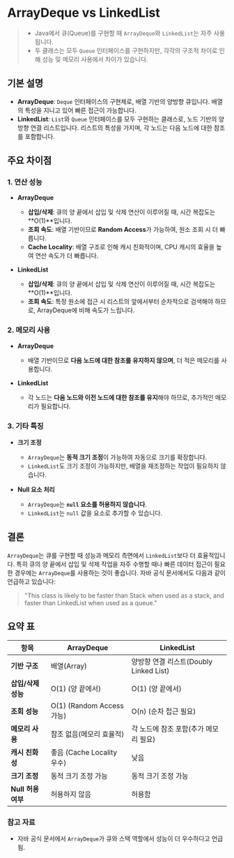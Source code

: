 # ArrayDeque vs LinkedList

> - Java에서 큐(Queue)를 구현할 때 `ArrayDeque`와 `LinkedList`는 자주 사용됩니다. 
> - 두 클래스는 모두 `Queue` 인터페이스를 구현하지만, 각각의 구조적 차이로 인해 성능 및 메모리 사용에서 차이가 있습니다.

## 기본 설명
- **ArrayDeque**: `Deque` 인터페이스의 구현체로, 배열 기반의 양방향 큐입니다. 배열의 특성을 지니고 있어 빠른 접근이 가능합니다.
- **LinkedList**: `List`와 `Queue` 인터페이스를 모두 구현하는 클래스로, 노드 기반의 양방향 연결 리스트입니다. 리스트의 특성을 가지며, 각 노드는 다음 노드에 대한 참조를 포함합니다.

## 주요 차이점

### 1. **연산 성능**
- **ArrayDeque**
    - **삽입/삭제**: 큐의 양 끝에서 삽입 및 삭제 연산이 이루어질 때, 시간 복잡도는 **O(1)**입니다.
    - **조회 속도**: 배열 기반이므로 **Random Access**가 가능하여, 원소 조회 시 더 빠릅니다.
    - **Cache Locality**: 배열 구조로 인해 캐시 친화적이며, CPU 캐시의 효율을 높여 연산 속도가 더 빠릅니다.

- **LinkedList**
    - **삽입/삭제**: 큐의 양 끝에서 삽입 및 삭제 연산이 이루어질 때, 시간 복잡도는 **O(1)**입니다.
    - **조회 속도**: 특정 원소에 접근 시 리스트의 앞에서부터 순차적으로 검색해야 하므로, ArrayDeque에 비해 속도가 느립니다.

### 2. **메모리 사용**
- **ArrayDeque**
    - 배열 기반이므로 **다음 노드에 대한 참조를 유지하지 않으며**, 더 적은 메모리를 사용합니다.

- **LinkedList**
    - 각 노드는 **다음 노드와 이전 노드에 대한 참조를 유지**해야 하므로, 추가적인 메모리가 필요합니다.

### 3. **기타 특징**
- **크기 조정**
    - `ArrayDeque`는 **동적 크기 조정**이 가능하여 자동으로 크기를 확장합니다.
    - `LinkedList`도 크기 조정이 가능하지만, 배열을 재조정하는 작업이 필요하지 않습니다.

- **Null 요소 처리**
    - `ArrayDeque`는 **`null` 요소를 허용하지 않습니다**.
    - `LinkedList`는 `null` 값을 요소로 추가할 수 있습니다.

## 결론
`ArrayDeque`는 큐를 구현할 때 성능과 메모리 측면에서 `LinkedList`보다 더 효율적입니다. 특히 큐의 양 끝에서 삽입 및 삭제 작업을 자주 수행할 때나 빠른 데이터 접근이 필요한 경우에는 `ArrayDeque`를 사용하는 것이 좋습니다. 자바 공식 문서에서도 다음과 같이 언급하고 있습니다:

> "This class is likely to be faster than Stack when used as a stack, and faster than LinkedList when used as a queue."

## 요약 표

| 항목             | ArrayDeque                       | LinkedList                         |
|------------------|--------------------------------|------------------------------------|
| **기반 구조**    | 배열(Array)                     | 양방향 연결 리스트(Doubly Linked List) |
| **삽입/삭제 성능** | O(1) (양 끝에서)                 | O(1) (양 끝에서)                   |
| **조회 성능**    | O(1) (Random Access 가능)         | O(n) (순차 접근 필요)               |
| **메모리 사용**  | 참조 없음(메모리 효율적)          | 각 노드에 참조 포함(추가 메모리 필요) |
| **캐시 친화성**  | 좋음 (Cache Locality 우수)        | 낮음                               |
| **크기 조정**    | 동적 크기 조정 가능                | 동적 크기 조정 가능                   |
| **Null 허용 여부**| 허용하지 않음                     | 허용함                             |

### 참고 자료
- 자바 공식 문서에서 `ArrayDeque`가 큐와 스택 역할에서 성능이 더 우수하다고 언급됨.
